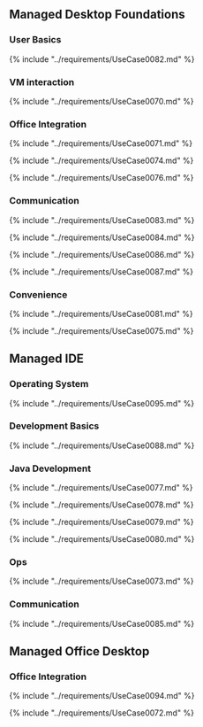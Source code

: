 
## Managed Desktop Foundations

### User Basics

{% include "../requirements/UseCase0082.md" %}

### VM interaction

{% include "../requirements/UseCase0070.md" %}


### Office Integration

{% include "../requirements/UseCase0071.md" %}

{% include "../requirements/UseCase0074.md" %}

{% include "../requirements/UseCase0076.md" %}


### Communication

{% include "../requirements/UseCase0083.md" %}

{% include "../requirements/UseCase0084.md" %}

{% include "../requirements/UseCase0086.md" %}

{% include "../requirements/UseCase0087.md" %}


### Convenience

{% include "../requirements/UseCase0081.md" %}

{% include "../requirements/UseCase0075.md" %}


## Managed IDE

### Operating System

{% include "../requirements/UseCase0095.md" %}


### Development Basics

{% include "../requirements/UseCase0088.md" %}


### Java Development

{% include "../requirements/UseCase0077.md" %}

{% include "../requirements/UseCase0078.md" %}

{% include "../requirements/UseCase0079.md" %}

{% include "../requirements/UseCase0080.md" %}

 
### Ops

{% include "../requirements/UseCase0073.md" %}


### Communication

{% include "../requirements/UseCase0085.md" %}

## Managed Office Desktop

### Office Integration

{% include "../requirements/UseCase0094.md" %}

{% include "../requirements/UseCase0072.md" %}
